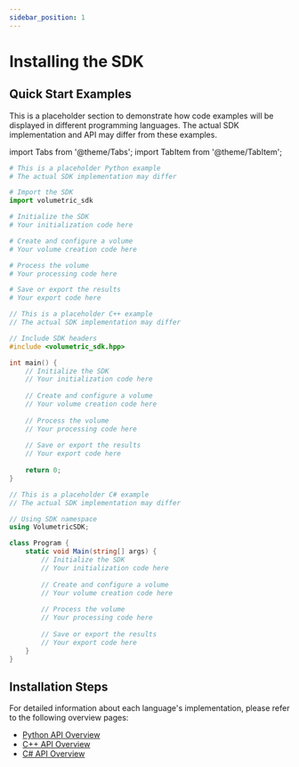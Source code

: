 ```yaml
---
sidebar_position: 1
---
```


# Installing the SDK

## Quick Start Examples

This is a placeholder section to demonstrate how code examples will be displayed in different programming languages. The actual SDK implementation and API may differ from these examples.

import Tabs from '@theme/Tabs';
import TabItem from '@theme/TabItem';

<Tabs>
<TabItem value="python" label="Python">

```python
# This is a placeholder Python example
# The actual SDK implementation may differ

# Import the SDK
import volumetric_sdk

# Initialize the SDK
# Your initialization code here

# Create and configure a volume
# Your volume creation code here

# Process the volume
# Your processing code here

# Save or export the results
# Your export code here
```

</TabItem>
<TabItem value="cpp" label="C++">

```cpp
// This is a placeholder C++ example
// The actual SDK implementation may differ

// Include SDK headers
#include <volumetric_sdk.hpp>

int main() {
    // Initialize the SDK
    // Your initialization code here
    
    // Create and configure a volume
    // Your volume creation code here
    
    // Process the volume
    // Your processing code here
    
    // Save or export the results
    // Your export code here
    
    return 0;
}
```

</TabItem>
<TabItem value="csharp" label="C#">

```csharp
// This is a placeholder C# example
// The actual SDK implementation may differ

// Using SDK namespace
using VolumetricSDK;

class Program {
    static void Main(string[] args) {
        // Initialize the SDK
        // Your initialization code here
        
        // Create and configure a volume
        // Your volume creation code here
        
        // Process the volume
        // Your processing code here
        
        // Save or export the results
        // Your export code here
    }
}
```

</TabItem>
</Tabs>

## Installation Steps

For detailed information about each language's implementation, please refer to the following overview pages:

- [Python API Overview](/api-reference/python/overview)
- [C++ API Overview](/api-reference/cpp/overview)
- [C# API Overview](/api-reference/csharp/overview)